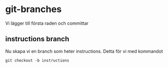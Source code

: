 # git-branches

Vi lägger till första raden och committar

## instructions branch

Nu skapa vi en branch som heter instructions. Detta för vi med kommandot

```md
git checkout -b instructions
```
